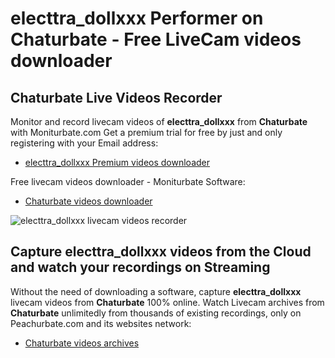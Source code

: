 # electtra_dollxxx Performer on Chaturbate - Free LiveCam videos downloader

## Chaturbate Live Videos Recorder

Monitor and record livecam videos of **electtra_dollxxx** from **Chaturbate** with Moniturbate.com
Get a premium trial for free by just and only registering with your Email address:
* [electtra_dollxxx Premium videos downloader](https://moniturbate.com/request-demo-licence-key.html)

Free livecam videos downloader - Moniturbate Software:
* [Chaturbate videos downloader](https://moniturbate.com/moniturbate-download-software.html)

![electtra_dollxxx livecam videos recorder](https://peachurnet.com/templates/moniturbate-software.png)


## Capture electtra_dollxxx videos from the Cloud and watch your recordings on Streaming

Without the need of downloading a software, capture **electtra_dollxxx** livecam videos from **Chaturbate** 100% online.
Watch Livecam archives from **Chaturbate** unlimitedly from thousands of existing recordings, only on Peachurbate.com and its websites network:
* [Chaturbate videos archives](https://peachurnet.com/)